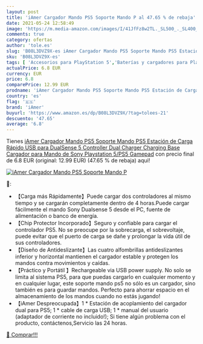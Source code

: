 ```yaml
---
layout: post
title: 'iAmer Cargador Mando PS5 Soporte Mando P al 47.65 % de rebaja'
date: 2021-05-24 12:58:49
image: 'https://m.media-amazon.com/images/I/41JfFz8w2TL._SL500_._SL400_.jpg'
comments: true
category: ofertas
author: 'tole.es'
slug: 'B08L3DVZ9X-es iAmer Cargador Mando PS5 Soporte Mando PS5 Estación de...'
sku: 'B08L3DVZ9X-es'
tags: [ 'Accesorios para PlayStation 5','Baterías y cargadores para PlayStation 5','Cargadores para PlayStation 5','Hardware y juegos para PlayStation 5','Videojuegos','iamer','playstation','ps5', ]
actualPrice: 6.8 EUR
currency: EUR
price: 6.8
comparePrice: 12.99 EUR
prodname: 'iAmer Cargador Mando PS5 Soporte Mando PS5 Estación de Carga Rápido USB para DualSense 5 Controller Dual Charger Charging Base Cargador para Mando de Sony Playstation 5/PS5 Gamepad'
country: 'es'
flag: '🇪🇸'
brand: 'iAmer'
buyurl: 'https://www.amazon.es/dp/B08L3DVZ9X/?tag=tolees-21'
descuento: '47.65'
average: '6.8'
---
```


Tienes [iAmer Cargador Mando PS5 Soporte Mando PS5 Estación de Carga Rápido USB para DualSense 5 Controller Dual Charger Charging Base Cargador para Mando de Sony Playstation 5/PS5 Gamepad](https://www.amazon.es/dp/B08L3DVZ9X/?tag=tolees-21) con precio final de  6.8 EUR (original: 12.99 EUR) (47.65 %  de rebaja) aqui!

[![iAmer Cargador Mando PS5 Soporte Mando P](https://m.media-amazon.com/images/I/41JfFz8w2TL._SL500_._SL400_.jpg)](https://www.amazon.es/dp/B08L3DVZ9X/?tag=tolees-21)

🔎:

- 【Carga más Rápidamente】Puede cargar dos controladores al mismo tiempo y se cargarán completamente dentro de 4 horas.Puede cargar fácilmente el mando Sony Dualsense 5 desde el PC, fuente de alimentación o banco de energía.
- 【Chip Protector Incorporado】Seguro y confiable para cargar el controlador PS5. No se preocupe por la sobrecarga, el sobrevoltaje, puede evitar que el puerto de carga se dañe y prolongar la vida útil de sus controladores.
- 【Diseño de Antideslizante】Las cuatro alfombrillas antideslizantes inferior y horizontal mantienen el cargador estable y protegen los mandos contra movimientos y caídas.
- 【Práctico y Portátil 】Rechargeable via USB power supply. No solo se limita al sistema PS5, para que puedas cargarlo en cualquier momento y en cualquier lugar, este soporte mando ps5 no sólo es un cargador, sino también es para guardar mandos. Perfecto para ahorrar espacio en el almacenamiento de los mandos cuando no estás jugando!
- 【iAmer Despreocupada】1 * Estación de acoplamiento del cargador dual para PS5; 1 * cable de carga USB; 1 * manual del usuario (adaptador de corriente no incluido!); Si tiene algún problema con el producto, contáctenos,Servicio las 24 horas.

[🛒 Comprar!!!](https://www.amazon.es/dp/B08L3DVZ9X/?tag=tolees-21)
